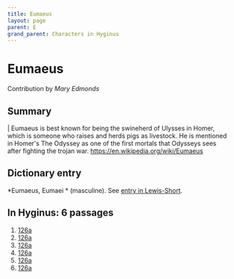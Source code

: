 ```yaml
---
title: Eumaeus
layout: page
parent: E
grand_parent: Characters in Hyginus
---
```



# Eumaeus


Contribution by *Mary Edmonds*


## Summary

| Eumaeus is best known for being the swineherd of Ulysses in Homer, which is someone who raises and herds pigs as livestock. He is mentioned in Homer's The Odyssey as one of the first mortals that Odysseys sees after fighting the trojan war. <https://en.wikipedia.org/wiki/Eumaeus>


## Dictionary entry

*Eumaeus, Eumaei * (masculine). See [entry in Lewis-Short](http://folio2.furman.edu/lewis-short/index.html?urn=urn:cite2:hmt:ls.markdown:n16342).


## In Hyginus:  6 passages

1. [126a](https://lingualatina.github.io/texts/browsable/hyginus/126a/)
1. [126a](https://lingualatina.github.io/texts/browsable/hyginus/126a/)
1. [126a](https://lingualatina.github.io/texts/browsable/hyginus/126a/)
1. [126a](https://lingualatina.github.io/texts/browsable/hyginus/126a/)
1. [126a](https://lingualatina.github.io/texts/browsable/hyginus/126a/)
1. [126a](https://lingualatina.github.io/texts/browsable/hyginus/126a/)
